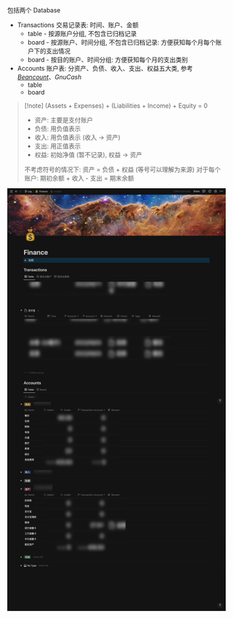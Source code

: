 包括两个 Database
- Transactions 交易记录表: 时间、账户、金额
    - table - 按源账户分组, 不包含已归档记录
    - board - 按源账户、时间分组, 不包含已归档记录: 方便获知每个月每个账户下的支出情况
    - board - 按目的账户、时间分组: 方便获知每个月的支出类别
- Accounts 账户表: 分资产、负债、收入、支出、权益五大类, 参考 _[Beancount](https://beancount.github.io/docs/)_、_GnuCash_
    - table
    - board

>[!note] (Assets + Expenses) + (Liabilities + Income) + Equity = 0
> -   资产: 主要是支付账户
> - 负债: 用负值表示
> - 收入: 用负值表示 (收入 → 资产)
> - 支出: 用正值表示
> - 权益: 初始净值 (暂不记录), 权益 → 资产
> 
> 不考虑符号的情况下:
> 资产 = 负债 + 权益 (等号可以理解为来源)
>  对于每个账户: 期初余额 + 收入 - 支出 = 期末余额

![](../../resources/attachments/Notion%20记账-20220928.png)